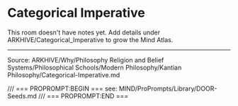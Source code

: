 # Categorical Imperative

This room doesn't have notes yet. Add details under ARKHIVE/Categorical_Imperative to grow the Mind Atlas.

---
Source: ARKHIVE/Why/Philosophy Religion and Belief Systems/Philosophical Schools/Modern Philosophy/Kantian Philosophy/Categorical-Imperative.md

/// === PROPROMPT:BEGIN ===
see: MIND/ProPrompts/Library/DOOR-Seeds.md
/// === PROPROMPT:END ===
